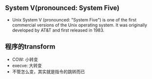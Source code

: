 ## System V(pronounced: System Five)
* Unix System V (pronounced: "System Five") is one of the first commercial versions of the Unix operating system. It was originally developed by AT&T and first released in 1983. 

## 程序的transform
* COW: 小转变
* execve: 大转变
* 不管怎么变，其实就是指令的跳转而已
